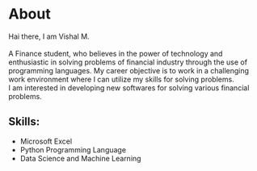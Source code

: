 # About
Hai there, I am Vishal M.\
\
A Finance student, who believes in the power of technology and enthusiastic in solving problems of financial industry through the use of programming languages. My career objective is to work in a challenging work environment where I can utilize my skills for solving problems.\
I am interested in developing new softwares for solving various financial problems.
## Skills:
* Microsoft Excel
* Python Programming Language
* Data Science and Machine Learning
